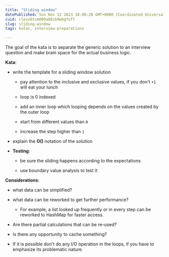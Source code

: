 ```yaml
---
title: "Sliding window"
datePublished: Sun Nov 12 2023 18:00:20 GMT+0000 (Coordinated Universal Time)
cuid: clovs6tcm000a08ib9wbgfoft
slug: sliding-window
tags: katas, interview-preparations

---
```


The goal of the kata is to separate the generic solution to an interview question and make brain space for the actual business logic.

**Kata**:

* write the template for a sliding window solution
    
    * pay attention to the inclusive and exclusive values, if you don't `+1` will eat your lunch
        
    * loop is 0 indexed
        
    * add an inner loop which looping depends on the values created by the outer loop
        
    * start from different values than `0`
        
    * increase the step higher than `1`
        
* explain the **O()** notation of the solution
    
* **Testing**:
    
    * be sure the sliding happens according to the expectations
        
    * use boundary value analysis to test it
        

**Considerations**:

* what data can be simplified?
    
* what data can be reworked to get further performance?
    
    * For example, a list looked up frequently or in every step can be reworked to HashMap for faster access.
        
* Are there partial calculations that can be re-used?
    
* Is there any opportunity to cache something?
    
* If it is possible don't do any I/O operation in the loops, if you have to emphasize its problematic nature.